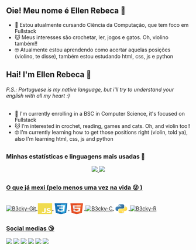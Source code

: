 <!---
B3cky12/B3cky12 is a ✨ special ✨ repository because its `README.md` (this file) appears on your GitHub profile.
You can click the Preview link to take a look at your changes.
--->

<!---
- 👋 Hi, I’m @B3cky12
- 👀 I’m interested in crochet, reading, games and cats. Oh, and violin too!!
- 🌱 I’m currently learning how to get those positions right (violin, told ya), also I'm learning html, css, js and python
- 💞️ I’m looking to collaborate on anything a beginner in programming can deal with. Or just talk. Let's befriend!
- 📫 How to reach me: the linkedin's link is https://www.linkedin.com/in/ellen-rebeca-aguiar/
- P.S.: Portuguese is my native language, but i'll try to understand your english with all my mind :)
--->

<!--- português --->
## Oie! Meu nome é Ellen Rebeca 💛

- 🧮 Estou atualmente cursando Ciência da Computação, que tem foco em Fullstack
- 🐱 Meus interesses são crochetar, ler, jogos e gatos. Oh, violino também!!
- 🤓 Atualmente estou aprendendo como acertar aquelas posições (violino, te disse), também estou estudando html, css, js e python

<!--- inglês --->
## Hai! I'm Ellen Rebeca 💛
###### P.S.: Portuguese is my native language, but i'll try to understand your english with all my heart :)

- 🧮 I'm currently enrolling in a BSC in Computer Science, it's focused on Fullstack
- 🐱 I’m interested in crochet, reading, games and cats. Oh, and violin too!!
- 🤓 I’m currently learning how to get those positions right (violin, told ya), also I'm learning html, css, js and python

##
### Minhas estatísticas e linguagens mais usadas 👀

<div align="center">
  <a href="https://github.com/B3cky12">
  <img height="180em" src="https://github-readme-stats.vercel.app/api?username=B3cky12&show_icons=true&theme=radical&include_all_commits=true&count_private=true">
  <img height="180em" src="https://github-readme-stats.vercel.app/api/top-langs/?username=B3cky12&layout=compact&langs_count=7&theme=radical">
</div>
  
  <!--- Me pics for the gif: 
1 https://picrew.me/shareImg/org/202206/338224_R6OCzYH0.png
2 https://picrew.me/shareImg/org/202206/338224_yA2mIYnW.png
3 https://picrew.me/shareImg/org/202206/338224_byrYsgmG.png
4 https://picrew.me/shareImg/org/202206/338224_jvZxi6ln.png
5 https://picrew.me/shareImg/org/202206/338224_rHKAYlMu.png
--->
  
  ##
  ### O que já mexi (pelo menos uma vez na vida 😜 )
  
<div style="display: inline_block"><br>
 <!-- <img align="right" alt="B3cky-gif" style="border-radius:50px;" src="https://im.ezgif.com/tmp/ezgif-1-f96c0bddcd.png"> --->
 <!-- <img align="center" alt="B3cky-VSCode" height="30" width="40"  src="https://cdn.jsdelivr.net/gh/devicons/devicon/icons/vscode/vscode-original.svg"> --->
  <img align="center" alt="B3cky-Git" height="30" width="40" src="https://cdn.jsdelivr.net/gh/devicons/devicon/icons/git/git-original.svg">
  <img align="center" alt="B3cky-Js" height="30" width="40" src="https://raw.githubusercontent.com/devicons/devicon/master/icons/javascript/javascript-plain.svg">
  <img align="center" alt="B3cky-CSS" height="30" width="40" src="https://raw.githubusercontent.com/devicons/devicon/master/icons/css3/css3-original.svg">
  <img align="center" alt="B3cky-HTML" height="30" width="40" src="https://raw.githubusercontent.com/devicons/devicon/master/icons/html5/html5-original.svg">
  <img align="center" alt="B3cky-C" height="30" width="40" src="https://cdn.jsdelivr.net/gh/devicons/devicon/icons/c/c-plain.svg">
  <img align="center" alt="B3cky-Python" height="30" width="40" src="https://raw.githubusercontent.com/devicons/devicon/master/icons/python/python-original.svg">
  <img align="center" alt="B3cky-R" height="30" width="40"  src="https://cdn.jsdelivr.net/gh/devicons/devicon/icons/r/r-original.svg">
</div>
  
  ##
 ### Social medias 😘
  
<div> 
  <a href="https://www.youtube.com/channel/UCE-iTADrsRW1JTNDE_M3UUw" target="_blank"><img src="https://img.shields.io/badge/YouTube-FF0000?style=for-the-badge&logo=youtube&logoColor=white" target="_blank"></a>
  <a href="https://www.instagram.com/elle_nelle12/" target="_blank"><img src="https://img.shields.io/badge/-Instagram-%23E4405F?style=for-the-badge&logo=instagram&logoColor=white" target="_blank"></a>
 	<a href="https://www.twitch.tv/nellebecky1212" target="_blank"><img src="https://img.shields.io/badge/Twitch-9146FF?style=for-the-badge&logo=twitch&logoColor=white" target="_blank"></a>
  <a href = "mailto:ellen.rebeca10@gmail.com"><img src="https://img.shields.io/badge/-Gmail-%23333?style=for-the-badge&logo=gmail&logoColor=white" target="_blank"></a>
  <a href="https://www.linkedin.com/in/ellen-rebeca-aguiar/" target="_blank"><img src="https://img.shields.io/badge/-LinkedIn-%230077B5?style=for-the-badge&logo=linkedin&logoColor=white" target="_blank"></a>
  <a href= "https://codepen.io/B3ckyA" target="_blank"><img src="https://img.shields.io/badge/Codepen-000000?style=for-the-badge&logo=codepen&logoColor=white" target="_blank"></a>
  
<!--  ![Snake animation](https://github.com/B3cky12/B3cky12/blob/output/github-contribution-grid-snake.svg) --->
  
</div>
